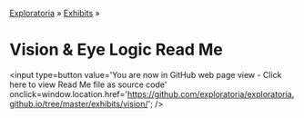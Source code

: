 [Exploratoria]( http://exploratoria.github.io ) &raquo; [Exhibits]( http://exploratoria.github.io/exhibits/ ) &raquo;

Vision & Eye Logic Read Me
====

<span style=display:none; >[You are now in GitHub source code view - click here to view Read Me file as a web page]( http://exploratoria.github.io/exhibits/vision/index.html "View file as a web page." ) </span>
<input type=button value='You are now in GitHub web page view - Click here to view Read Me file as source code' onclick=window.location.href='https://github.com/exploratoria/exploratoria.github.io/tree/master/exhibits/vision/'; />


